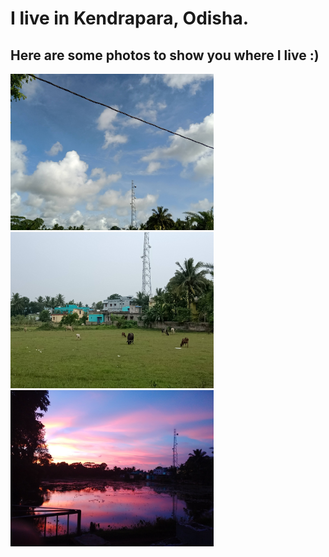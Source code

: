 # I live in Kendrapara, Odisha.
## Here are some photos to show you where I live :)


<img src=https://github.com/atulsnjena/atulsnjena/blob/master/kdp_jul30.jpg width="325" height="250"> <img src=https://github.com/atulsnjena/atulsnjena/blob/master/kdp_aug4.jpg width="325" height="250"> <img src=https://github.com/atulsnjena/atulsnjena/blob/master/kdp_sept15.jpg width="325" height="250">

